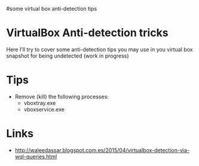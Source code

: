 #some virtual box anti-detection tips

# VirtualBox Anti-detection tricks #

Here I'll try to cover some anti-detection tips you may use in you virtual box snapshot for being undetected (work in progress)


# Tips #

  * Remove (kill) the following processes:
    * vboxtray.exe
    * vboxservice.exe

# Links #

  * http://waleedassar.blogspot.com.es/2015/04/virtualbox-detection-via-wql-queries.html